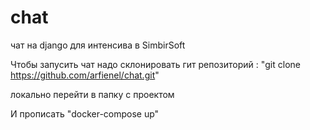 # chat
 чат на django для интенсива в SimbirSoft

Чтобы запусить чат надо склонировать гит репозиторий : "git clone https://github.com/arfienel/chat.git"

локально перейти в папку с проектом

И прописать "docker-compose up"
